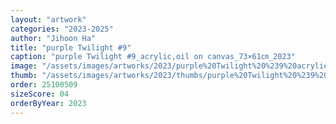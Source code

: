 ```yaml
---
layout: "artwork"
categories: "2023-2025"
author: "Jihoon Ha"
title: "purple Twilight #9"
caption: "purple Twilight #9_acrylic,oil on canvas_73×61㎝_2023"
image: "/assets/images/artworks/2023/purple%20Twilight%20%239%20acrylic%2Coil%20on%20canvas%2073x61cm%202023.jpg"
thumb: "/assets/images/artworks/2023/thumbs/purple%20Twilight%20%239%20acrylic%2Coil%20on%20canvas%2073x61cm%202023.jpg"
order: 25100509
sizeScore: 04
orderByYear: 2023
---
```

